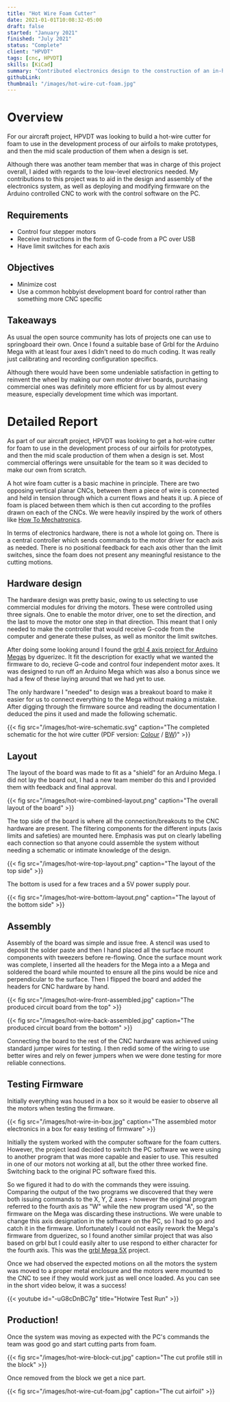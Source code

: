 ```yaml
---
title: "Hot Wire Foam Cutter"
date: 2021-01-01T10:08:32-05:00
draft: false
started: "January 2021"
finished: "July 2021"
status: "Complete"
client: "HPVDT"
tags: [cnc, HPVDT]
skills: [KiCad]
summary: "Contributed electronics design to the construction of an in-house CNC hot-wire foam cutting for HPVDT"
githubLink:
thumbnail: "/images/hot-wire-cut-foam.jpg"
---
```


# Overview

For our aircraft project, HPVDT was looking to build a hot-wire cutter for foam to use in the development process of our airfoils to make prototypes, and then the mid scale production of them when a design is set. 

Although there was another team member that was in charge of this project overall, I aided with regards to the low-level electronics needed. My contributions to this project was to aid in the design and assembly of the electronics system, as well as deploying and modifying firmware on the Arduino controlled CNC to work with the control software on the PC.

## Requirements

- Control four stepper motors
- Receive instructions in the form of G-code from a PC over USB
- Have limit switches for each axis

## Objectives

- Minimize cost
- Use a common hobbyist development board for control rather than something more CNC specific

## Takeaways

As usual the open source community has lots of projects one can use to springboard their own. Once I found a suitable base of Grbl for the Arduino Mega with at least four axes I didn't need to do much coding. It was really just calibrating and recording configuration specifics.

Although there would have been some undeniable satisfaction in getting to reinvent the wheel by making our own motor driver boards, purchasing commercial ones was definitely more efficient for us by almost every measure, especially development time which was important.

# Detailed Report

As part of our aircraft project, HPVDT was looking to get a hot-wire cutter for foam to use in the development process of our airfoils for prototypes, and then the mid scale production of them when a design is set. Most commercial offerings were unsuitable for the team so it was decided to make our own from scratch.

A hot wire foam cutter is a basic machine in principle. There are two opposing vertical planar CNCs, between them a piece of wire is connected and held in tension through which a current flows and heats it up. A piece of foam is placed between them which is then cut according to the profiles drawn on each of the CNCs. We were heavily inspired by the work of others like [How To Mechatronics](https://youtu.be/oIKEYM-lMWQ).

In terms of electronics hardware, there is not a whole lot going on. There is a central controller which sends commands to the motor driver for each axis as needed. There is no positional feedback for each axis other than the limit switches, since the foam does not present any meaningful resistance to the cutting motions.

## Hardware design

The hardware design was pretty basic, owing to us selecting to use commercial modules for driving the motors. These were controlled using three signals. One to enable the motor driver, one to set the direction, and the last to move the motor one step in that direction. This meant that I only needed to make the controller that would receive G-code from the computer and generate these pulses, as well as monitor the limit switches.

After doing some looking around I found the [grbl 4 axis project for Arduino Megas](https://github.com/dguerizec/grbl-Mega-4axis/) by dguerizec. It fit the description for exactly what we wanted the firmware to do, recieve G-code and control four independent motor axes. It was designed to run off an Arduino Mega which was also a bonus since we had a few of these laying around that we had yet to use.

The only hardware I "needed" to design was a breakout board to make it easier for us to connect everything to the Mega without making a mistake. After digging through the firmware source and reading the documentation I deduced the pins it used and made the following schematic.

{{< fig src="/images/hot-wire-schematic.svg" caption="The completed schematic for the hot wire cutter (PDF version: [Colour](/pdf/hotwireboard.pdf) / [BW](/pdf/hotwireboard-BW.pdf))" >}}


## Layout

The layout of the board was made to fit as a "shield" for an Arduino Mega. I did not lay the board out, I had a new team member do this and I provided them with feedback and final approval.

{{< fig src="/images/hot-wire-combined-layout.png" caption="The overall layout of the board" >}}

The top side of the board is where all the connection/breakouts to the CNC hardware are present. The filtering components for the different inputs (axis limits and safeties) are mounted here. Emphasis was put on clearly labelling each connection so that anyone could assemble the system without needing a schematic or intimate knowledge of the design.

{{< fig src="/images/hot-wire-top-layout.png" caption="The layout of the top side" >}}

The bottom is used for a few traces and a 5V power supply pour.

{{< fig src="/images/hot-wire-bottom-layout.png" caption="The layout of the bottom side" >}}


## Assembly

Assembly of the board was simple and issue free. A stencil was used to deposit the solder paste and then I hand placed all the surface mount components with tweezers before re-flowing. Once the surface mount work was complete, I inserted all the headers for the Mega into a a Mega and soldered the board while mounted to ensure all the pins would be nice and perpendicular to the surface. Then I flipped the board and added the headers for CNC hardware by hand.

{{< fig src="/images/hot-wire-front-assembled.jpg" caption="The produced circuit board from the top" >}}

{{< fig src="/images/hot-wire-back-assembled.jpg" caption="The produced circuit board from the bottom" >}}

Connecting the board to the rest of the CNC hardware was achieved using standard jumper wires for testing. I then redid some of the wiring to use better wires and rely on fewer jumpers when we were done testing for more reliable connections.

## Testing Firmware

Initially everything was housed in a box so it would be easier to observe all the motors when testing the firmware.

{{< fig src="/images/hot-wire-in-box.jpg" caption="The assembled motor electronics in a box for easy testing of firmware" >}}

Initially the system worked with the computer software for the foam cutters. However, the project lead decided to switch the PC software we were using to another program that was more capable and easier to use. This resulted in one of our motors not working at all, but the other three worked fine. Switching back to the original PC software fixed this. 

So we figured it had to do with the commands they were issuing. Comparing the output of the two programs we discovered that they were both issuing commands to the X, Y, Z axes - however the original program referred to the fourth axis as "W" while the new program used "A", so the firmware on the Mega was discarding these instructions. We were unable to change this axis designation in the software on the PC, so I had to go and catch it in the firmware. Unfortunately I could not easily rework the Mega's firmware from dguerizec, so I found another similar project that was also based on grbl but I could easily alter to use respond to either character for the fourth axis. This was the [grbl Mega 5X](https://github.com/fra589/grbl-Mega-5X/) project.

Once we had observed the expected motions on all the motors the system was moved to a proper metal enclosure and the motors were mounted to the CNC to see if they would work just as well once loaded. As you can see in the short video below, it was a success!

{{< youtube id="-uG8cDnBC7g" title="Hotwire Test Run" >}}

## Production!

Once the system was moving as expected with the PC's commands the team was good go and start cutting parts from foam.

{{< fig src="/images/hot-wire-block-cut.jpg" caption="The cut profile still in the block" >}}

Once removed from the block we get a nice part.

{{< fig src="/images/hot-wire-cut-foam.jpg" caption="The cut airfoil" >}}



